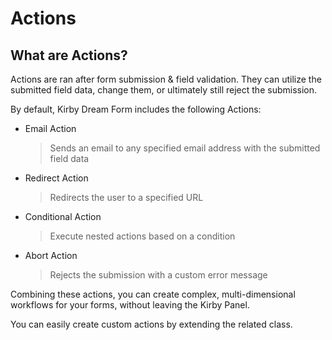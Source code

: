 # Actions

## What are Actions?

Actions are ran after form submission & field validation. They can utilize the submitted field data, change them, or ultimately still reject the submission.

By default, Kirby Dream Form includes the following Actions:

- Email Action
  > Sends an email to any specified email address with the submitted field data
- Redirect Action
  > Redirects the user to a specified URL
- Conditional Action
  > Execute nested actions based on a condition
- Abort Action
  > Rejects the submission with a custom error message

Combining these actions, you can create complex, multi-dimensional workflows for your forms, without leaving the Kirby Panel.

You can easily create custom actions by extending the related class.
